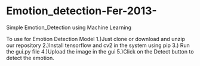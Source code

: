 # Emotion_detection-Fer-2013-
Simple Emotion_Detection using Machine Learning

To use for Emotion Detection Model
1.)Just clone or download and unzip our repository 
2.)Install tensorflow and  cv2 in the system using pip 
3.) Run the gui.py file
4.)Upload the image in the gui
5.)Click on the Detect button to detect the emotion.
